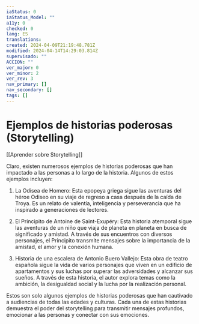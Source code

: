 ```yaml
---
iaStatus: 0
iaStatus_Model: ""
a11y: 0
checked: 0
lang: ES
translations: 
created: 2024-04-09T21:19:48.781Z
modified: 2024-04-14T14:29:03.814Z
supervisado: ""
ACCION: ""
ver_major: 0
ver_minor: 2
ver_rev: 3
nav_primary: []
nav_secondary: []
tags: []
---
```

# Ejemplos de historias poderosas (Storytelling)

[[Aprender sobre Storytelling]]

Claro, existen numerosos ejemplos de historias poderosas que han impactado a las personas a lo largo de la historia. Algunos de estos ejemplos incluyen:

1. La Odisea de Homero: Esta epopeya griega sigue las aventuras del héroe Odiseo en su viaje de regreso a casa después de la caída de Troya. Es un relato de valentía, inteligencia y perseverancia que ha inspirado a generaciones de lectores.

2. El Principito de Antoine de Saint-Exupéry: Esta historia atemporal sigue las aventuras de un niño que viaja de planeta en planeta en busca de significado y amistad. A través de sus encuentros con diversos personajes, el Principito transmite mensajes sobre la importancia de la amistad, el amor y la conexión humana.

3. Historia de una escalera de Antonio Buero Vallejo: Esta obra de teatro española sigue la vida de varios personajes que viven en un edificio de apartamentos y sus luchas por superar las adversidades y alcanzar sus sueños. A través de esta historia, el autor explora temas como la ambición, la desigualdad social y la lucha por la realización personal.

Estos son solo algunos ejemplos de historias poderosas que han cautivado a audiencias de todas las edades y culturas. Cada una de estas historias demuestra el poder del storytelling para transmitir mensajes profundos, emocionar a las personas y conectar con sus emociones.
